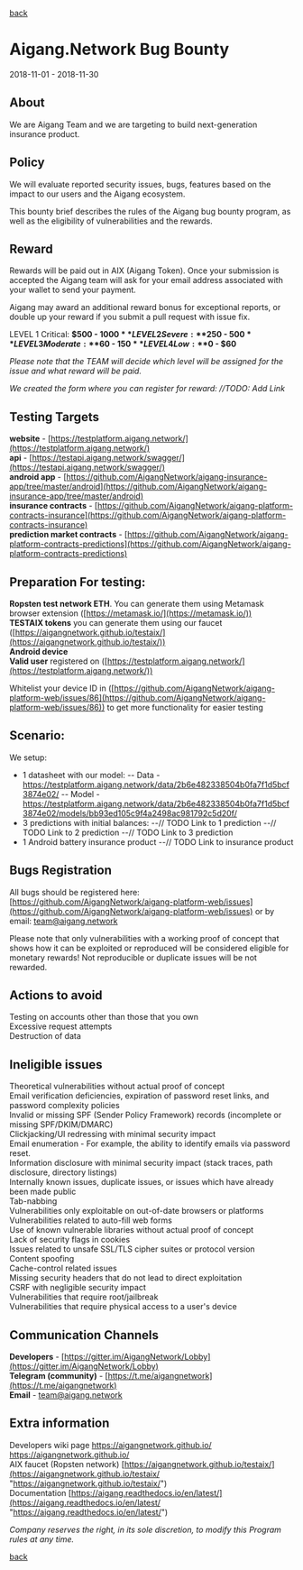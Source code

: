 [back](https://aigangnetwork.github.io)  
  
# Aigang.Network Bug Bounty
2018-11-01 - 2018-11-30

## About

We are Aigang Team and we are targeting to build next-generation insurance product.

## Policy

We will evaluate reported security issues, bugs, features based on the impact to our users and the Aigang ecosystem.

This bounty brief describes the rules of the Aigang bug bounty program, as well as the eligibility of vulnerabilities and the rewards.

## Reward

Rewards will be paid out in AIX (Aigang Token). Once your submission is accepted the Aigang team will ask for your email address associated with your wallet to send your payment. 

Aigang may award an additional reward bonus for exceptional reports, or double up your reward if you submit a pull request with issue fix.
 
LEVEL 1  Critical: **$500 - $1000**    
LEVEL 2  Severe:   **$250 - $500**   
LEVEL 3  Moderate: **$60 - $150**     
LEVEL 4  Low:      **$0 - $60**     
 
*Please note that the TEAM will decide which level will be assigned for the issue and what reward will be paid.*  

*We created the form where you can register for reward: //TODO: Add Link*  

## Testing Targets
  
**website** - [https://testplatform.aigang.network/](https://testplatform.aigang.network/)  
**api** - [https://testapi.aigang.network/swagger/](https://testapi.aigang.network/swagger/)  
**android app** - [https://github.com/AigangNetwork/aigang-insurance-app/tree/master/android](https://github.com/AigangNetwork/aigang-insurance-app/tree/master/android)  
**insurance contracts** - [https://github.com/AigangNetwork/aigang-platform-contracts-insurance](https://github.com/AigangNetwork/aigang-platform-contracts-insurance)  
**prediction market contracts** -  [https://github.com/AigangNetwork/aigang-platform-contracts-predictions](https://github.com/AigangNetwork/aigang-platform-contracts-predictions)  

## Preparation For testing:

**Ropsten test network ETH**. You can generate them using Metamask browser extension ([https://metamask.io/](https://metamask.io/))  
**TESTAIX tokens** you can generate them using our faucet ([https://aigangnetwork.github.io/testaix/](https://aigangnetwork.github.io/testaix/))  
**Android device**  
**Valid user** registered on ([https://testplatform.aigang.network/](https://testplatform.aigang.network/))  
  
Whitelist your device ID in ([https://github.com/AigangNetwork/aigang-platform-web/issues/86](https://github.com/AigangNetwork/aigang-platform-web/issues/86)) to get more functionality for easier testing  

## Scenario:

 We setup:
- 1 datasheet with our model: 
-- Data - https://testplatform.aigang.network/data/2b6e482338504b0fa7f1d5bcf3874e02/
-- Model - https://testplatform.aigang.network/data/2b6e482338504b0fa7f1d5bcf3874e02/models/bb93ed105c9f4a2498ac981792c5d20f/
- 3 predictions with initial balances:
--// TODO Link to 1 prediction
--// TODO Link to 2 prediction
--// TODO Link to 3 prediction
- 1 Android battery insurance product
--// TODO Link to insurance product

## Bugs Registration  

All bugs should be registered here: [https://github.com/AigangNetwork/aigang-platform-web/issues](https://github.com/AigangNetwork/aigang-platform-web/issues) or by email: team@aigang.network  

Please note that only vulnerabilities with a working proof of concept that shows how it can be exploited or reproduced will be considered eligible for monetary rewards! Not reproducible or duplicate issues will be not rewarded.  

## Actions to avoid  

Testing on accounts other than those that you own  
Excessive request attempts  
Destruction of data  

## Ineligible issues  

Theoretical vulnerabilities without actual proof of concept  
Email verification deficiencies, expiration of password reset links, and password complexity policies  
Invalid or missing SPF (Sender Policy Framework) records (incomplete or missing SPF/DKIM/DMARC)  
Clickjacking/UI redressing with minimal security impact  
Email enumeration - For example, the ability to identify emails via password reset.  
Information disclosure with minimal security impact (stack traces, path disclosure, directory listings)  
Internally known issues, duplicate issues, or issues which have already been made public  
Tab-nabbing  
Vulnerabilities only exploitable on out-of-date browsers or platforms  
Vulnerabilities related to auto-fill web forms  
Use of known vulnerable libraries without actual proof of concept  
Lack of security flags in cookies  
Issues related to unsafe SSL/TLS cipher suites or protocol version  
Content spoofing  
Cache-control related issues  
Missing security headers that do not lead to direct exploitation  
CSRF with negligible security impact  
Vulnerabilities that require root/jailbreak  
Vulnerabilities that require physical access to a user's device  

## Communication Channels  
  
**Developers** - [https://gitter.im/AigangNetwork/Lobby](https://gitter.im/AigangNetwork/Lobby)  
**Telegram (community)** - [https://t.me/aigangnetwork](https://t.me/aigangnetwork)  
**Email** - team@aigang.network


## Extra information
Developers wiki page https://aigangnetwork.github.io/  [https://aigangnetwork.github.io/  ](https://aigangnetwork.github.io/   "https://aigangnetwork.github.io/  ")  
AIX faucet (Ropsten network)	[https://aigangnetwork.github.io/testaix/](https://aigangnetwork.github.io/testaix/ "https://aigangnetwork.github.io/testaix/")  
Documentation	[https://aigang.readthedocs.io/en/latest/](https://aigang.readthedocs.io/en/latest/ "https://aigang.readthedocs.io/en/latest/")  


*Company reserves the right, in its sole discretion, to modify this Program rules at any time.*

[back](https://aigangnetwork.github.io)  